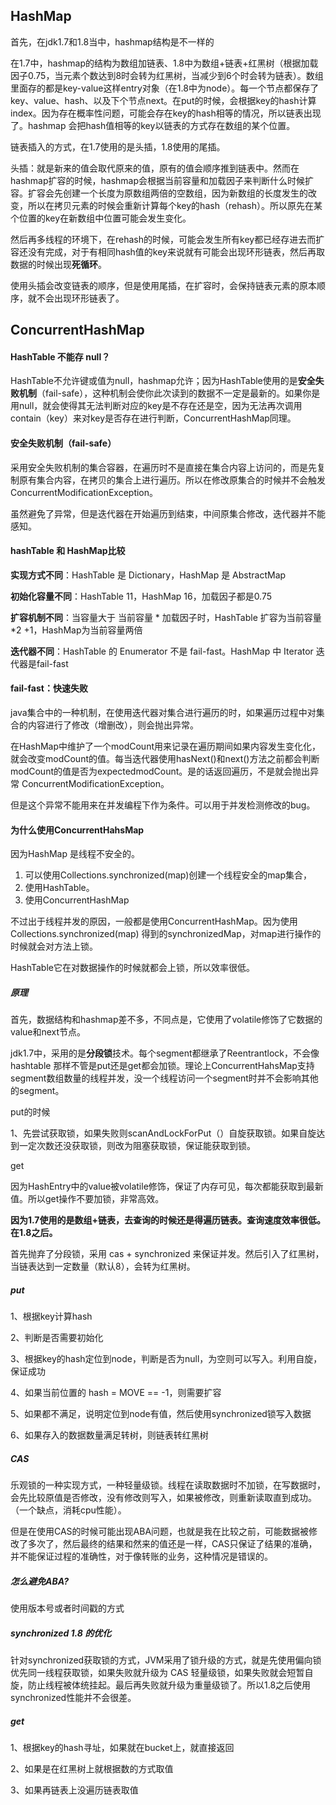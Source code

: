 ## HashMap

首先，在jdk1.7和1.8当中，hashmap结构是不一样的

在1.7中，hashmap的结构为数组加链表、1.8中为数组+链表+红黑树（根据加载因子0.75，当元素个数达到8时会转为红黑树，当减少到6个时会转为链表）。数组里面存的都是key-value这样entry对象（在1.8中为node）。每一个节点都保存了key、value、hash、以及下个节点next。在put的时候，会根据key的hash计算index。因为存在概率性问题，可能会存在key的hash相等的情况，所以链表出现了。hashmap 会把hash值相等的key以链表的方式存在数组的某个位置。

链表插入的方式，在1.7使用的是头插，1.8使用的尾插。

头插：就是新来的值会取代原来的值，原有的值会顺序推到链表中。然而在hashmap扩容的时候，hashmap会根据当前容量和加载因子来判断什么时候扩容。扩容会先创建一个长度为原数组两倍的空数组，因为新数组的长度发生的改变，所以在拷贝元素的时候会重新计算每个key的hash（rehash）。所以原先在某个位置的key在新数组中位置可能会发生变化。

然后再多线程的环境下，在rehash的时候，可能会发生所有key都已经存进去而扩容还没有完成，对于有相同hash值的key来说就有可能会出现环形链表，然后再取数据的时候出现**死循环**。

使用头插会改变链表的顺序，但是使用尾插，在扩容时，会保持链表元素的原本顺序，就不会出现环形链表了。

## ConcurrentHashMap

#### HashTable 不能存 null？

HashTable不允许键或值为null，hashmap允许；因为HashTable使用的是**安全失败机制**（fail-safe），这种机制会使你此次读到的数据不一定是最新的。如果你是用null，就会使得其无法判断对应的key是不存在还是空，因为无法再次调用contain（key）来对key是否存在进行判断，ConcurrentHashMap同理。

#### **安全失败机制**（fail-safe）

采用安全失败机制的集合容器，在遍历时不是直接在集合内容上访问的，而是先复制原有集合内容，在拷贝的集合上进行遍历。所以在修改原集合的时候并不会触发 ConcurrentModificationException。

虽然避免了异常，但是迭代器在开始遍历到结束，中间原集合修改，迭代器并不能感知。

#### hashTable 和 HashMap比较

**实现方式不同**：HashTable 是 Dictionary，HashMap 是 AbstractMap

**初始化容量不同**：HashTable 11，HashMap 16，加载因子都是0.75

**扩容机制不同**：当容量大于 当前容量 * 加载因子时，HashTable 扩容为当前容量*2 +1，HashMap为当前容量两倍

**迭代器不同**：HashTable 的 Enumerator 不是 fail-fast。HashMap 中 Iterator 迭代器是fail-fast

#### fail-fast：快速失败

java集合中的一种机制，在使用迭代器对集合进行遍历的时，如果遍历过程中对集合的内容进行了修改（增删改），则会抛出异常。

在HashMap中维护了一个modCount用来记录在遍历期间如果内容发生变化化，就会改变modCount的值。每当迭代器使用hasNext()和next()方法之前都会判断 modCount的值是否为expectedmodCount。是的话返回遍历，不是就会抛出异常 ConcurrentModificationException。

但是这个异常不能用来在并发编程下作为条件。可以用于并发检测修改的bug。

#### 为什么使用ConcurrentHahsMap

因为HashMap 是线程不安全的。

1. 可以使用Collections.synchronized(map)创建一个线程安全的map集合，
2. 使用HashTable。
3. 使用ConcurrentHashMap

不过出于线程并发的原因，一般都是使用ConcurrentHashMap。因为使用 Collections.synchronized(map) 得到的synchronizedMap，对map进行操作的时候就会对方法上锁。

HashTable它在对数据操作的时候就都会上锁，所以效率很低。

##### 原理

首先，数据结构和hashmap差不多，不同点是，它使用了volatile修饰了它数据的value和next节点。

jdk1.7中，采用的是**分段锁**技术。每个segment都继承了Reentrantlock，不会像hashtable 那样不管是put还是get都会加锁。理论上ConcurrentHahsMap支持 segment数组数量的线程并发，没一个线程访问一个segment时并不会影响其他的segment。

put的时候

1、先尝试获取锁，如果失败则scanAndLockForPut（）自旋获取锁。如果自旋达到一定次数还没获取锁，则改为阻塞获取锁，保证能获取到锁。

get

因为HashEntry中的value被volatile修饰，保证了内存可见，每次都能获取到最新值。所以get操作不要加锁，非常高效。

**因为1.7使用的是数组+链表，去查询的时候还是得遍历链表。查询速度效率很低。在1.8之后。**

首先抛弃了分段锁，采用 cas + synchronized 来保证并发。然后引入了红黑树，当链表达到一定数量（默认8），会转为红黑树。

##### put

1、根据key计算hash

2、判断是否需要初始化

3、根据key的hash定位到node，判断是否为null，为空则可以写入。利用自旋，保证成功

4、如果当前位置的 hash = MOVE == -1，则需要扩容

5、如果都不满足，说明定位到node有值，然后使用synchronized锁写入数据

6、如果存入的数据数量满足转树，则链表转红黑树

##### CAS

乐观锁的一种实现方式，一种轻量级锁。线程在读取数据时不加锁，在写数据时，会先比较原值是否修改，没有修改则写入，如果被修改，则重新读取直到成功。（一个缺点，消耗cpu性能）。

但是在使用CAS的时候可能出现ABA问题，也就是我在比较之前，可能数据被修改了多次了，然后最终的结果和然来的值还是一样，CAS只保证了结果的准确，并不能保证过程的准确性，对于像转账的业务，这种情况是错误的。

##### 怎么避免ABA?

使用版本号或者时间戳的方式

##### synchronized 1.8 的优化

针对synchronized获取锁的方式，JVM采用了锁升级的方式，就是先使用偏向锁优先同一线程获取锁，如果失败就升级为 CAS 轻量级锁，如果失败就会短暂自旋，防止线程被体统挂起。最后再失败就升级为重量级锁了。所以1.8之后使用synchronized性能并不会很差。

##### get

1、根据key的hash寻址，如果就在bucket上，就直接返回

2、如果是在红黑树上就根据数的方式取值

3、如果再链表上没遍历链表取值